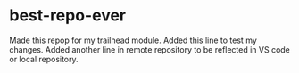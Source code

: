 # best-repo-ever
Made this repop for my trailhead module.
Added this line to test my changes.
Added another line in remote repository to be reflected in VS code or local repository.

